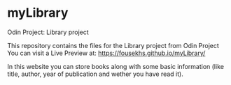 # myLibrary
Odin Project: Library project

This repository contains the files for the Library project from Odin Project
You can visit a Live Preview at: https://fousekhs.github.io/myLibrary/

In this website you can store books along with some basic information (like title, author, year of publication and wether you have read it).
